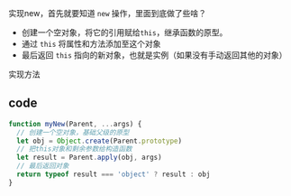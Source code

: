 实现new，首先就要知道 `new` 操作，里面到底做了些啥？
- 创建一个空对象，将它的引用赋给`this`，继承函数的原型。
- 通过 `this` 将属性和方法添加至这个对象
- 最后返回 `this` 指向的新对象，也就是实例（如果没有手动返回其他的对象）

实现方法
## code
```javascript
function myNew(Parent, ...args) {
  // 创建一个空对象，基础父级的原型
  let obj = Object.create(Parent.prototype)
  // 把this对象和剩余参数给构造函数
  let result = Parent.apply(obj, args)
  // 最后返回对象
  return typeof result === 'object' ? result : obj
}
```
